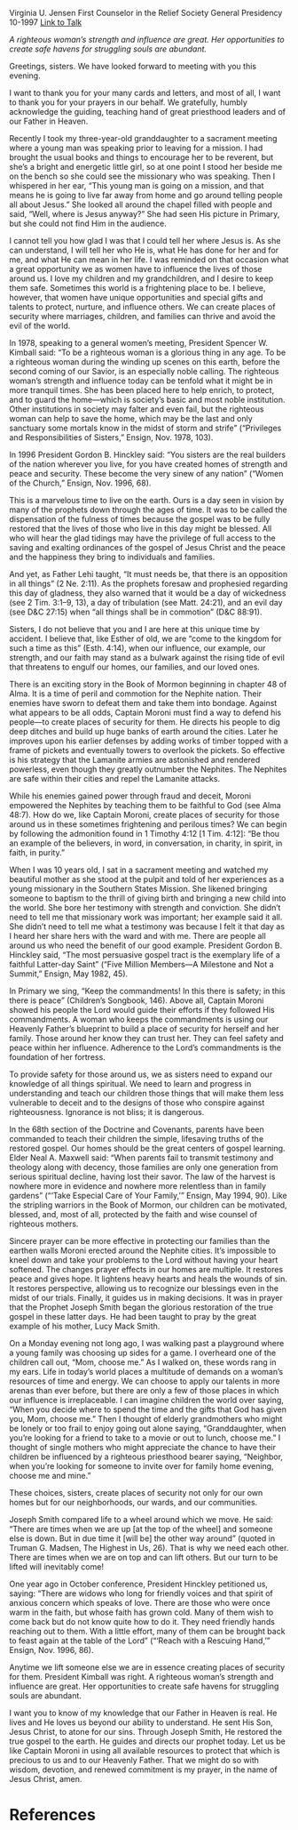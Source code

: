 Virginia U. Jensen
First Counselor in the Relief Society General Presidency
10-1997
[Link to Talk](https://www.churchofjesuschrist.org/study/general-conference/1997/10/creating-places-of-security?lang=eng)

_A righteous woman’s strength and influence are great. Her opportunities to create safe havens for struggling souls are abundant._

Greetings, sisters. We have looked forward to meeting with you this evening.

I want to thank you for your many cards and letters, and most of all, I want to thank you for your prayers in our behalf. We gratefully, humbly acknowledge the guiding, teaching hand of great priesthood leaders and of our Father in Heaven.

Recently I took my three-year-old granddaughter to a sacrament meeting where a young man was speaking prior to leaving for a mission. I had brought the usual books and things to encourage her to be reverent, but she’s a bright and energetic little girl, so at one point I stood her beside me on the bench so she could see the missionary who was speaking. Then I whispered in her ear, “This young man is going on a mission, and that means he is going to live far away from home and go around telling people all about Jesus.” She looked all around the chapel filled with people and said, “Well, where is Jesus anyway?” She had seen His picture in Primary, but she could not find Him in the audience.

I cannot tell you how glad I was that I could tell her where Jesus is. As she can understand, I will tell her who He is, what He has done for her and for me, and what He can mean in her life. I was reminded on that occasion what a great opportunity we as women have to influence the lives of those around us. I love my children and my grandchildren, and I desire to keep them safe. Sometimes this world is a frightening place to be. I believe, however, that women have unique opportunities and special gifts and talents to protect, nurture, and influence others. We can create places of security where marriages, children, and families can thrive and avoid the evil of the world.

In 1978, speaking to a general women’s meeting, President Spencer W. Kimball said: “To be a righteous woman is a glorious thing in any age. To be a righteous woman during the winding up scenes on this earth, before the second coming of our Savior, is an especially noble calling. The righteous woman’s strength and influence today can be tenfold what it might be in more tranquil times. She has been placed here to help enrich, to protect, and to guard the home—which is society’s basic and most noble institution. Other institutions in society may falter and even fail, but the righteous woman can help to save the home, which may be the last and only sanctuary some mortals know in the midst of storm and strife” (“Privileges and Responsibilities of Sisters,” Ensign, Nov. 1978, 103).

In 1996 President Gordon B. Hinckley said: “You sisters are the real builders of the nation wherever you live, for you have created homes of strength and peace and security. These become the very sinew of any nation” (“Women of the Church,” Ensign, Nov. 1996, 68).

This is a marvelous time to live on the earth. Ours is a day seen in vision by many of the prophets down through the ages of time. It was to be called the dispensation of the fulness of times because the gospel was to be fully restored that the lives of those who live in this day might be blessed. All who will hear the glad tidings may have the privilege of full access to the saving and exalting ordinances of the gospel of Jesus Christ and the peace and the happiness they bring to individuals and families.

And yet, as Father Lehi taught, “It must needs be, that there is an opposition in all things” (2 Ne. 2:11). As the prophets foresaw and prophesied regarding this day of gladness, they also warned that it would be a day of wickedness (see 2 Tim. 3:1–9, 13), a day of tribulation (see Matt. 24:21), and an evil day (see D&C 27:15) when “all things shall be in commotion” (D&C 88:91).

Sisters, I do not believe that you and I are here at this unique time by accident. I believe that, like Esther of old, we are “come to the kingdom for such a time as this” (Esth. 4:14), when our influence, our example, our strength, and our faith may stand as a bulwark against the rising tide of evil that threatens to engulf our homes, our families, and our loved ones.

There is an exciting story in the Book of Mormon beginning in chapter 48 of Alma. It is a time of peril and commotion for the Nephite nation. Their enemies have sworn to defeat them and take them into bondage. Against what appears to be all odds, Captain Moroni must find a way to defend his people—to create places of security for them. He directs his people to dig deep ditches and build up huge banks of earth around the cities. Later he improves upon his earlier defenses by adding works of timber topped with a frame of pickets and eventually towers to overlook the pickets. So effective is his strategy that the Lamanite armies are astonished and rendered powerless, even though they greatly outnumber the Nephites. The Nephites are safe within their cities and repel the Lamanite attacks.

While his enemies gained power through fraud and deceit, Moroni empowered the Nephites by teaching them to be faithful to God (see Alma 48:7). How do we, like Captain Moroni, create places of security for those around us in these sometimes frightening and perilous times? We can begin by following the admonition found in 1 Timothy 4:12 [1 Tim. 4:12]: “Be thou an example of the believers, in word, in conversation, in charity, in spirit, in faith, in purity.”

When I was 10 years old, I sat in a sacrament meeting and watched my beautiful mother as she stood at the pulpit and told of her experiences as a young missionary in the Southern States Mission. She likened bringing someone to baptism to the thrill of giving birth and bringing a new child into the world. She bore her testimony with strength and conviction. She didn’t need to tell me that missionary work was important; her example said it all. She didn’t need to tell me what a testimony was because I felt it that day as I heard her share hers with the ward and with me. There are people all around us who need the benefit of our good example. President Gordon B. Hinckley said, “The most persuasive gospel tract is the exemplary life of a faithful Latter-day Saint” (“Five Million Members—A Milestone and Not a Summit,” Ensign, May 1982, 45).

In Primary we sing, “Keep the commandments! In this there is safety; in this there is peace” (Children’s Songbook, 146). Above all, Captain Moroni showed his people the Lord would guide their efforts if they followed His commandments. A woman who keeps the commandments is using our Heavenly Father’s blueprint to build a place of security for herself and her family. Those around her know they can trust her. They can feel safety and peace within her influence. Adherence to the Lord’s commandments is the foundation of her fortress.

To provide safety for those around us, we as sisters need to expand our knowledge of all things spiritual. We need to learn and progress in understanding and teach our children those things that will make them less vulnerable to deceit and to the designs of those who conspire against righteousness. Ignorance is not bliss; it is dangerous.

In the 68th section of the Doctrine and Covenants, parents have been commanded to teach their children the simple, lifesaving truths of the restored gospel. Our homes should be the great centers of gospel learning. Elder Neal A. Maxwell said: “When parents fail to transmit testimony and theology along with decency, those families are only one generation from serious spiritual decline, having lost their savor. The law of the harvest is nowhere more in evidence and nowhere more relentless than in family gardens” (“‘Take Especial Care of Your Family,’” Ensign, May 1994, 90). Like the stripling warriors in the Book of Mormon, our children can be motivated, blessed, and, most of all, protected by the faith and wise counsel of righteous mothers.

Sincere prayer can be more effective in protecting our families than the earthen walls Moroni erected around the Nephite cities. It’s impossible to kneel down and take your problems to the Lord without having your heart softened. The changes prayer effects in our homes are multiple. It restores peace and gives hope. It lightens heavy hearts and heals the wounds of sin. It restores perspective, allowing us to recognize our blessings even in the midst of our trials. Finally, it guides us in making decisions. It was in prayer that the Prophet Joseph Smith began the glorious restoration of the true gospel in these latter days. He had been taught to pray by the great example of his mother, Lucy Mack Smith.

On a Monday evening not long ago, I was walking past a playground where a young family was choosing up sides for a game. I overheard one of the children call out, “Mom, choose me.” As I walked on, these words rang in my ears. Life in today’s world places a multitude of demands on a woman’s resources of time and energy. We can choose to apply our talents in more arenas than ever before, but there are only a few of those places in which our influence is irreplaceable. I can imagine children the world over saying, “When you decide where to spend the time and the gifts that God has given you, Mom, choose me.” Then I thought of elderly grandmothers who might be lonely or too frail to enjoy going out alone saying, “Granddaughter, when you’re looking for a friend to take to a movie or out to lunch, choose me.” I thought of single mothers who might appreciate the chance to have their children be influenced by a righteous priesthood bearer saying, “Neighbor, when you’re looking for someone to invite over for family home evening, choose me and mine.”

These choices, sisters, create places of security not only for our own homes but for our neighborhoods, our wards, and our communities.

Joseph Smith compared life to a wheel around which we move. He said: “There are times when we are up [at the top of the wheel] and someone else is down. But in due time it [will be] the other way around” (quoted in Truman G. Madsen, The Highest in Us, 26). That is why we need each other. There are times when we are on top and can lift others. But our turn to be lifted will inevitably come!

One year ago in October conference, President Hinckley petitioned us, saying: “There are widows who long for friendly voices and that spirit of anxious concern which speaks of love. There are those who were once warm in the faith, but whose faith has grown cold. Many of them wish to come back but do not know quite how to do it. They need friendly hands reaching out to them. With a little effort, many of them can be brought back to feast again at the table of the Lord” (“‘Reach with a Rescuing Hand,’” Ensign, Nov. 1996, 86).

Anytime we lift someone else we are in essence creating places of security for them. President Kimball was right. A righteous woman’s strength and influence are great. Her opportunities to create safe havens for struggling souls are abundant.

I want you to know of my knowledge that our Father in Heaven is real. He lives and He loves us beyond our ability to understand. He sent His Son, Jesus Christ, to atone for our sins. Through Joseph Smith, He restored the true gospel to the earth. He guides and directs our prophet today. Let us be like Captain Moroni in using all available resources to protect that which is precious to us and to our Heavenly Father. That we might do so with wisdom, devotion, and renewed commitment is my prayer, in the name of Jesus Christ, amen.

# References
